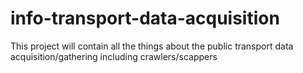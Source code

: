 # info-transport-data-acquisition

This project will contain all the things about the public transport data acquisition/gathering including crawlers/scappers
